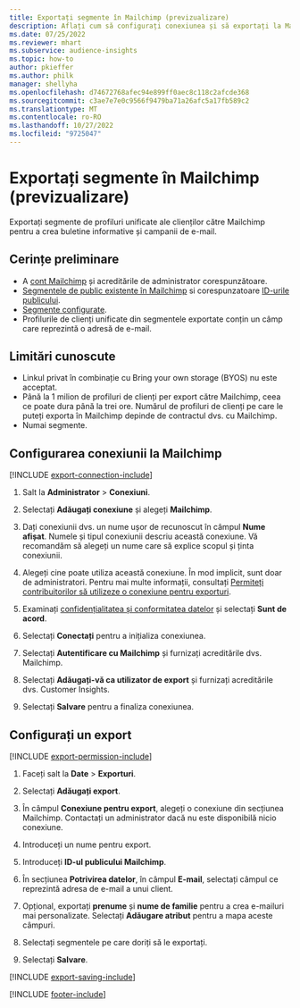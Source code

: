 ```yaml
---
title: Exportați segmente în Mailchimp (previzualizare)
description: Aflați cum să configurați conexiunea și să exportați la Mailchimp.
ms.date: 07/25/2022
ms.reviewer: mhart
ms.subservice: audience-insights
ms.topic: how-to
author: pkieffer
ms.author: philk
manager: shellyha
ms.openlocfilehash: d74672768afec94e899ff0aec8c118c2afcde368
ms.sourcegitcommit: c3ae7e7e0c9566f9479ba71a26afc5a17fb589c2
ms.translationtype: MT
ms.contentlocale: ro-RO
ms.lasthandoff: 10/27/2022
ms.locfileid: "9725047"
---
```

# <a name="export-segments-to-mailchimp-preview"></a>Exportați segmente în Mailchimp (previzualizare)

Exportați segmente de profiluri unificate ale clienților către Mailchimp pentru a crea buletine informative și campanii de e-mail.

## <a name="prerequisites"></a>Cerințe preliminare

- A [cont Mailchimp](https://mailchimp.com/) și acreditările de administrator corespunzătoare.
- [Segmentele de public existente în Mailchimp](https://mailchimp.com/help/create-audience/) si corespunzatoare [ID-urile publicului](https://mailchimp.com/help/find-audience-id/).
- [Segmente configurate](segments.md).
- Profilurile de clienți unificate din segmentele exportate conțin un câmp care reprezintă o adresă de e-mail.

## <a name="known-limitations"></a>Limitări cunoscute

- Linkul privat în combinație cu Bring your own storage (BYOS) nu este acceptat.
- Până la 1 milion de profiluri de clienți per export către Mailchimp, ceea ce poate dura până la trei ore. Numărul de profiluri de clienți pe care le puteți exporta în Mailchimp depinde de contractul dvs. cu Mailchimp.
- Numai segmente.

## <a name="set-up-connection-to-mailchimp"></a>Configurarea conexiunii la Mailchimp

[!INCLUDE [export-connection-include](includes/export-connection-admn.md)]

1. Salt la **Administrator** > **Conexiuni**.

1. Selectați **Adăugați conexiune** și alegeți **Mailchimp**.

1. Dați conexiunii dvs. un nume ușor de recunoscut în câmpul **Nume afișat**. Numele și tipul conexiunii descriu această conexiune. Vă recomandăm să alegeți un nume care să explice scopul și ținta conexiunii.

1. Alegeți cine poate utiliza această conexiune. În mod implicit, sunt doar de administratori. Pentru mai multe informații, consultați [Permiteți contribuitorilor să utilizeze o conexiune pentru exporturi](connections.md#allow-contributors-to-use-a-connection-for-exports).

1. Examinați [confidențialitatea și conformitatea datelor](connections.md#data-privacy-and-compliance) și selectați **Sunt de acord**.

1. Selectați **Conectați** pentru a inițializa conexiunea.

1. Selectați **Autentificare cu Mailchimp** și furnizați acreditările dvs. Mailchimp.

1. Selectați **Adăugați-vă ca utilizator de export** și furnizați acreditările dvs. Customer Insights.

1. Selectați **Salvare** pentru a finaliza conexiunea.

## <a name="configure-an-export"></a>Configurați un export

[!INCLUDE [export-permission-include](includes/export-permission.md)]

1. Faceți salt la **Date** > **Exporturi**.

1. Selectați **Adăugați export**.

1. În câmpul **Conexiune pentru export**, alegeți o conexiune din secțiunea Mailchimp. Contactați un administrator dacă nu este disponibilă nicio conexiune.

1. Introduceți un nume pentru export.

1. Introduceți **ID-ul publicului Mailchimp**.

1. În secțiunea **Potrivirea datelor**, în câmpul **E-mail**, selectați câmpul ce reprezintă adresa de e-mail a unui client.

1. Opțional, exportați **prenume** și **nume de familie** pentru a crea e-mailuri mai personalizate. Selectați **Adăugare atribut** pentru a mapa aceste câmpuri.

1. Selectați segmentele pe care doriți să le exportați.

1. Selectați **Salvare**.

[!INCLUDE [export-saving-include](includes/export-saving.md)]

[!INCLUDE [footer-include](includes/footer-banner.md)]
